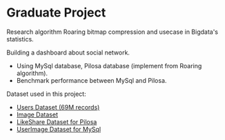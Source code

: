 # Graduate Project

Research algorithm Roaring bitmap compression and usecase in Bigdata's statistics.

Building a dashboard about social network. 
- Using MySql database, Pilosa database (implement from Roaring algorithm).
- Benchmark performance between MySql and Pilosa.

Dataset used in this project:
- [Users Dataset (69M records)](https://drive.google.com/open?id=1UFIMUYdvJKq3O3jXQTBzPZVCu26Oq2Ft)
- [Image Dataset](https://drive.google.com/open?id=14xgFRYh49bT7mHLUICsKBlbir-uqlVVX)
- [LikeShare Dataset for Pilosa](https://drive.google.com/open?id=168BADMIi9hwVrUSggb-VZxvm05xEcRIi)
- [UserImage Dataset for MySql](https://drive.google.com/open?id=1903awP5UVDj4nkye2qQB3yylhNhyr_sg)

